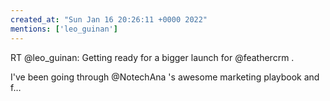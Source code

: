 ```yaml
---
created_at: "Sun Jan 16 20:26:11 +0000 2022"
mentions: ['leo_guinan']
---
```


RT @leo_guinan: Getting ready for a bigger launch for @feathercrm .

I've been going through @NotechAna 's awesome marketing playbook and f…